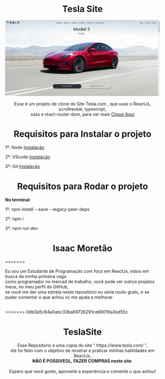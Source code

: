 <h1 align="center">
  Tesla Site
</h1>
 
<img src='./src/Assets/Images/Site-From-Redmi-Md.png' />
<p align="center">
Esse é um projeto de clone do Site Tesla.com , que usas o ReactJs, scrollreveal, typescript, <br/>
sass e react-router-dom, para ver mais <a href=''> Clique Aqui</a>

</p>

<h1 align="center">
  Requisitos para Instalar o projeto
</h1>

<p>
  1º: Node <a href='https://nodejs.org/en/'> Instalação </a> <br/>

  2º: VScode <a href='https://code.visualstudio.com/download'> Instalação </a> <br/>

  3º: Git <a href='https://git-scm.com/downloads'> Instalação </a> <br/>
</p>

<h1 align="center">
  Requisitos para Rodar o projeto
</h1>


<p> 
 <b>No terminal:</b> <br/>

  1º: npm install --save --legacy-peer-deps <br/>

  2º: npm i <br/>

  3º: npm run dev <br/>

</p>

<h1 align="center">
  Isaac Moretão
</h1>


=======
<p>
  Eu sou um Estudante de Programação com foco em ReactJs, estou em busca da minha primeira vaga <br />
  como programador no mercad de trabalho, você pode ver outros projetos meus, no meu perfil do GitHub, <br />
  se você me der uma estrela neste repositório eu seria muito grato, e se puder comentar o que achou vc me ajuda a melhorar <br />
  
</p>

<br/>
>>>>>>> 0db3a5c84a0abc33ba69726291ce69019a3ed55c

<h1 align="center">
  TeslaSite
</h1>

<p align="center">
 Esse Repositorio é uma cópia do site " https://www.tesla.com/ ", <br/> ele foi feito com o objetivo de mostrar e praticar minhas hablidades em ReactJs, <br/> <b>NÃO É POSSIVEOL, FAZER COMPRAS neste site</b>. <br /><br />
 Espero que você goste, aproveite a experiência e comente o que achou!
</p>
